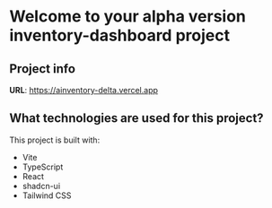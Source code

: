 # Welcome to your alpha version inventory-dashboard project

## Project info

**URL**: https://ainventory-delta.vercel.app

## What technologies are used for this project?

This project is built with:

- Vite
- TypeScript
- React
- shadcn-ui
- Tailwind CSS
